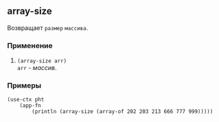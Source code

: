 ## array-size
Возвращает `размер` `массива`.

### Применение

1. `(array-size arr)`<br>
`arr` - _массив_.

### Примеры

```pihta
(use-ctx pht
    (app-fn
        (println (array-size (array-of 202 203 213 666 777 999)))))
```